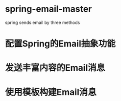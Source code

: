 # spring-email-master
spring sends email by three methods

# 配置Spring的Email抽象功能

# 发送丰富内容的Email消息

# 使用模板构建Email消息